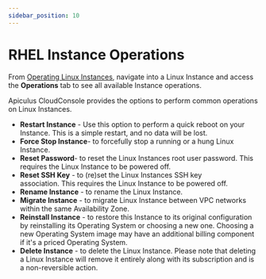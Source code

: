 ```yaml
---
sidebar_position: 10
---
```

# RHEL Instance Operations

From [Operating Linux Instances](AboutRHELInstances.md), navigate into a Linux Instance and access the **Operations** tab to see all available Instance operations.

Apiculus CloudConsole provides the options to perform common operations on Linux Instances.

- **Restart Instance** - Use this option to perform a quick reboot on your Instance. This is a simple restart, and no data will be lost.
- **Force Stop Instance**- to forcefully stop a running or a hung Linux Instance.
- **Reset Password**- to reset the Linux Instances root user password. This requires the Linux Instance to be powered off.
- **Reset SSH Key** - to (re)set the Linux Instances SSH key association. This requires the Linux Instance to be powered off.
- **Rename Instance** - to rename the Linux Instance.
- **Migrate Instance** - to migrate Linux Instance between VPC networks within the same Availability Zone.
- **Reinstall Instance** - to restore this Instance to its original configuration by reinstalling its Operating System or choosing a new one. Choosing a new Operating System image may have an additional billing component if it's a priced Operating System.
- **Delete Instance** - to delete the Linux Instance. Please note that deleting a Linux Instance will remove it entirely along with its subscription and is a non-reversible action.